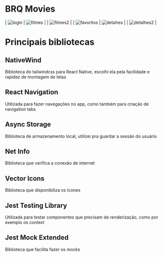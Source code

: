 # BRQ Movies

| ![login](assets/images/login.png) | ![filmes](assets/images/filmes.png) | | ![filmes2](assets/images/filmes2.png) |
| ![favoritos](assets/images/favoritos.png) | ![detahes](assets/images/detahes.png) | | ![detalhes2](assets/images/detalhes2.png) |

# Principais bibliotecas

## NativeWind

Biblioteca do tailwindcss para React Native, escolhi ela pela facilidade e rapidez de montagem de telas

## React Navigation

Utilizada para fazer navegações no app, como também para criação de navigation tabs

## Async Storage

Biblioteca de armazenamento local, utilizei pra guardar a sessão do usuário

## Net Info

Biblioteca que verifica a conexão de internet

## Vector Icons

Biblioteca que disponibiliza os ícones

## Jest Testing Library

Utilizada para testar componentes que precisam de renderização, como por exemplo os context

## Jest Mock Extended

Biblioteca que facilita fazer os mocks
